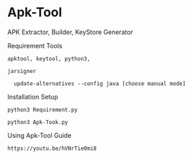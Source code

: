 # Apk-Tool

APK Extractor, Builder, KeyStore Generator

Requirement Tools

    apktool, keytool, python3, 
    
    jarsigner
    
      update-alternatives --config java [choose manual mode]
 
 Installation Setup
 
    python3 Requirement.py
    
    python3 Apk-Took.py

Using Apk-Tool Guide

    https://youtu.be/hVNrTie0mi8

